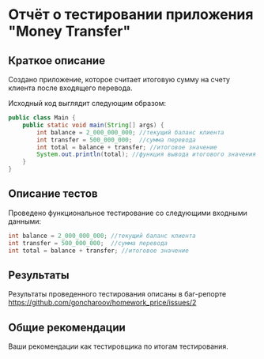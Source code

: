 # Отчёт о тестировании приложения "Money Transfer"

## Краткое описание

Создано приложение, которое считает итоговую сумму на счету клиента после входящего перевода. 

Исходный код выглядит следующим образом:
```java
public class Main {
    public static void main(String[] args) {
        int balance = 2_000_000_000; //текущий баланс клиента
        int transfer = 500_000_000;  //сумма перевода
        int total = balance + transfer; //итоговое значение
        System.out.println(total); //функция вывода итогового значения
    }
}
```

## Описание тестов

Проведено функциональное тестирование со следующими входными данными:
```java 
int balance = 2_000_000_000; //текущий баланс клиента
int transfer = 500_000_000;  //сумма перевода
int total = balance + transfer; //итоговое значение
```

## Результаты
Результаты проведенного тестирования описаны в баг-репорте
https://github.com/goncharoov/homework_price/issues/2
## Общие рекомендации

Ваши рекомендации как тестировщика по итогам тестирования.